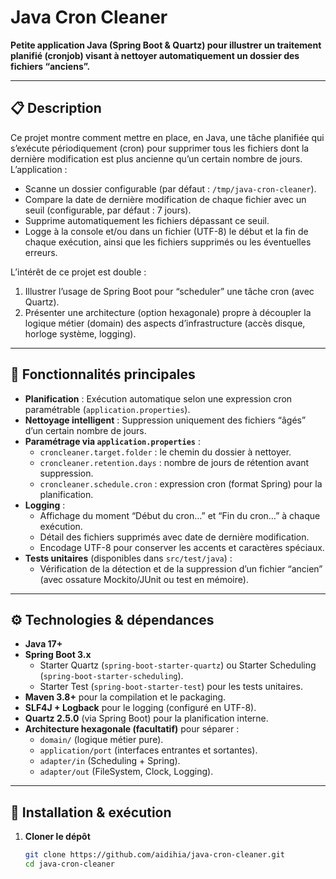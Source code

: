 # Java Cron Cleaner

**Petite application Java (Spring Boot & Quartz) pour illustrer un traitement planifié (cronjob) visant à nettoyer automatiquement un dossier des fichiers “anciens”.**

---

## 📋 Description

Ce projet montre comment mettre en place, en Java, une tâche planifiée qui s’exécute périodiquement (cron) pour supprimer tous les fichiers dont la dernière modification est plus ancienne qu’un certain nombre de jours. L’application :

- Scanne un dossier configurable (par défaut : `/tmp/java-cron-cleaner`).
- Compare la date de dernière modification de chaque fichier avec un seuil (configurable, par défaut : 7 jours).
- Supprime automatiquement les fichiers dépassant ce seuil.
- Logge à la console et/ou dans un fichier (UTF-8) le début et la fin de chaque exécution, ainsi que les fichiers supprimés ou les éventuelles erreurs.

L’intérêt de ce projet est double :
1. Illustrer l’usage de Spring Boot pour “scheduler” une tâche cron (avec Quartz).
2. Présenter une architecture (option hexagonale) propre à découpler la logique métier (domain) des aspects d’infrastructure (accès disque, horloge système, logging).

---

## 🔧 Fonctionnalités principales

- **Planification** : Exécution automatique selon une expression cron paramétrable (`application.properties`).
- **Nettoyage intelligent** : Suppression uniquement des fichiers “âgés” d’un certain nombre de jours.
- **Paramétrage via `application.properties`** :
    - `croncleaner.target.folder` : le chemin du dossier à nettoyer.
    - `croncleaner.retention.days` : nombre de jours de rétention avant suppression.
    - `croncleaner.schedule.cron` : expression cron (format Spring) pour la planification.
- **Logging** :
    - Affichage du moment “Début du cron…” et “Fin du cron…” à chaque exécution.
    - Détail des fichiers supprimés avec date de dernière modification.
    - Encodage UTF-8 pour conserver les accents et caractères spéciaux.
- **Tests unitaires** (disponibles dans `src/test/java`) :
    - Vérification de la détection et de la suppression d’un fichier “ancien” (avec ossature Mockito/JUnit ou test en mémoire).

---

## ⚙️ Technologies & dépendances

- **Java 17+** 
- **Spring Boot 3.x**
    - Starter Quartz (`spring-boot-starter-quartz`) ou Starter Scheduling (`spring-boot-starter-scheduling`).
    - Starter Test (`spring-boot-starter-test`) pour les tests unitaires.
- **Maven 3.8+** pour la compilation et le packaging.
- **SLF4J + Logback** pour le logging (configuré en UTF-8).
- **Quartz 2.5.0** (via Spring Boot) pour la planification interne.
- **Architecture hexagonale (facultatif)** pour séparer :
    - `domain/` (logique métier pure).
    - `application/port` (interfaces entrantes et sortantes).
    - `adapter/in` (Scheduling + Spring).
    - `adapter/out` (FileSystem, Clock, Logging).

---

## 🚀 Installation & exécution

1. **Cloner le dépôt**
   ```bash
   git clone https://github.com/aidihia/java-cron-cleaner.git
   cd java-cron-cleaner
